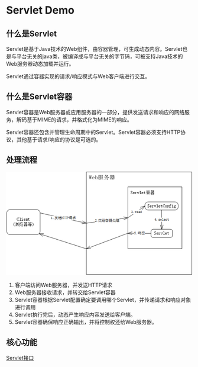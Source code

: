 # Servlet Demo

## 什么是Servlet
Servlet是基于Java技术的Web组件，由容器管理，可生成动态内容。Servlet也是与平台无关的java类，被编译成与平台无关的字节码，可被支持Java技术的Web服务器动态加载并运行。

Servlet通过容器实现的请求/响应模式与Web客户端进行交互。

## 什么是Servlet容器
Servlet容器是Web服务器或应用服务器的一部分，提供发送请求和响应的网络服务，解码基于MIME的请求，并格式化为MIME的响应。

Servlet容器还包含并管理生命周期中的Servlet。Servlet容器必须支持HTTP协议，其他基于请求/响应的协议是可选的。

## 处理流程

![sequence](sequence.png)

1. 客户端访问Web服务器，并发送HTTP请求
2. Web服务器接收请求，并转交给Servlet容器
3. Servlet容器根据Servlet配置确定要调用哪个Servlet，并传递请求和响应对象进行调用
4. Servlet执行完后，动态产生响应内容发送给客户端。
5. Servlet容器确保响应正确输出，并将控制权还给Web服务器。

## 核心功能

[Servlet接口](./servlet.md)